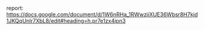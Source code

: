 report: https://docs.google.com/document/d/1W6nRHa_1RWwzjiXUE36Wbsr8H7kjd1JKQqUnlr7XbL8/edit#heading=h.pr7e1zx4ipn3
